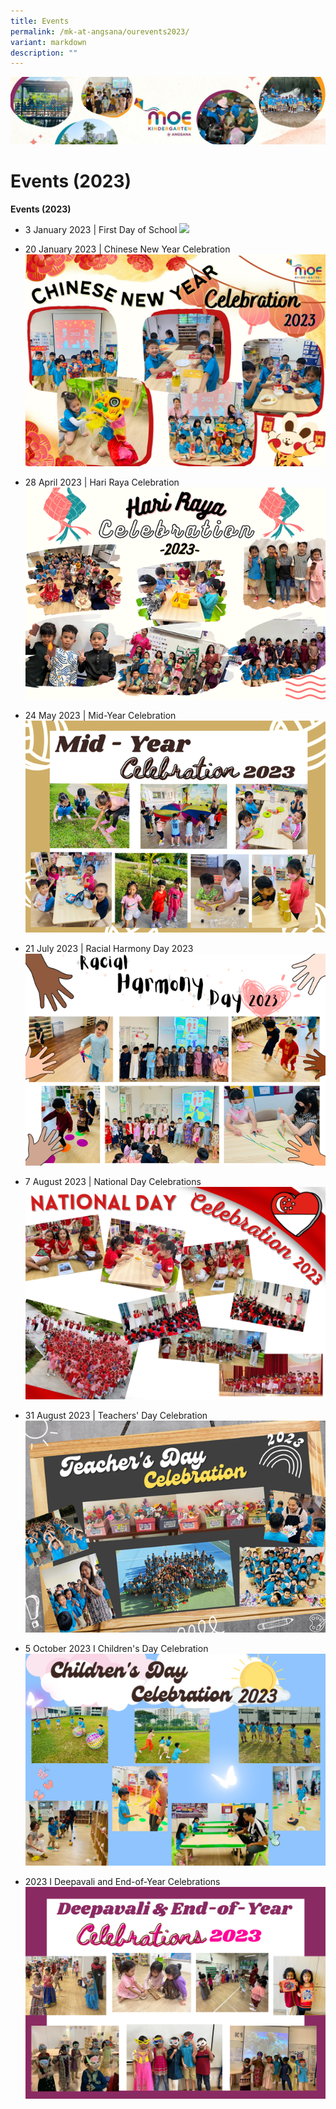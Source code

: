 ```yaml
---
title: Events
permalink: /mk-at-angsana/ourevents2023/
variant: markdown
description: ""
---
```

![](/images/MK-Angsana.jpg)

Events (2023)
==========
<b>Events (2023)</b>

* 3 January 2023 | First Day of School
![](/images/MK@Angsana/First%20Day%20of%20School%202023%20(New)%20resized.png)

* 20 January 2023 | Chinese New Year Celebration
![CNY 2023](/images/MK@Angsana/Chinese%20New%20Year%20Celebration%202023%20resized.jpg)

* 28 April 2023 | Hari Raya Celebration
![](/images/hari%20raya%20celebrations.png)

* 24 May 2023 | Mid-Year Celebration
![](/images/mid-year%20celebrations.png)

* 21 July 2023 | Racial Harmony Day 2023
![](/images/racial%20harmony%20day_mk.png)

* 7 August 2023 | National Day Celebrations 
![](/images/ndp%20celebrations2023.png)

* 31 August 2023 | Teachers' Day Celebration
![](/images/MK@Angsana/teachers%20day%20celebration%202023.png)

* 5 October 2023 I Children's Day Celebration
![](/images/Children_s_Day_Celebration.png)

*  2023 I Deepavali and End-of-Year Celebrations
![](/images/Deepavali___End_of_Year_Celebrations.png)